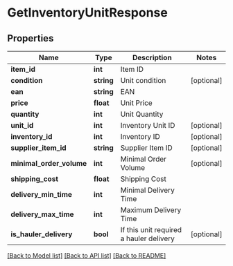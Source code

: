 # GetInventoryUnitResponse

## Properties
Name | Type | Description | Notes
------------ | ------------- | ------------- | -------------
**item_id** | **int** | Item ID | 
**condition** | **string** | Unit condition | [optional] 
**ean** | **string** | EAN | 
**price** | **float** | Unit Price | 
**quantity** | **int** | Unit Quantity | 
**unit_id** | **int** | Inventory Unit ID | [optional] 
**inventory_id** | **int** | Inventory ID | [optional] 
**supplier_item_id** | **string** | Supplier Item ID | [optional] 
**minimal_order_volume** | **int** | Minimal Order Volume | [optional] 
**shipping_cost** | **float** | Shipping Cost | 
**delivery_min_time** | **int** | Minimal Delivery Time | 
**delivery_max_time** | **int** | Maximum Delivery Time | 
**is_hauler_delivery** | **bool** | If this unit required a hauler delivery | [optional] 

[[Back to Model list]](../README.md#documentation-for-models) [[Back to API list]](../README.md#documentation-for-api-endpoints) [[Back to README]](../README.md)


